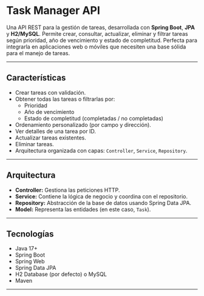 # Task Manager API

Una API REST para la gestión de tareas, desarrollada con **Spring Boot**, **JPA** y **H2/MySQL**. Permite crear, consultar, actualizar, eliminar y filtrar tareas según prioridad, año de vencimiento y estado de completitud. Perfecta para integrarla en aplicaciones web o móviles que necesiten una base sólida para el manejo de tareas.

---

## Características

- Crear tareas con validación.
- Obtener todas las tareas o filtrarlas por:
  - Prioridad
  - Año de vencimiento
  - Estado de completitud (completadas / no completadas)
- Ordenamiento personalizado (por campo y dirección).
- Ver detalles de una tarea por ID.
- Actualizar tareas existentes.
- Eliminar tareas.
- Arquitectura organizada con capas: `Controller`, `Service`, `Repository`.

---

## Arquitectura

- **Controller:** Gestiona las peticiones HTTP.
- **Service:** Contiene la lógica de negocio y coordina con el repositorio.
- **Repository:** Abstracción de la base de datos usando Spring Data JPA.
- **Model:** Representa las entidades (en este caso, `Task`).

---

## Tecnologías

- Java 17+
- Spring Boot
- Spring Web
- Spring Data JPA
- H2 Database (por defecto) o MySQL
- Maven

---
